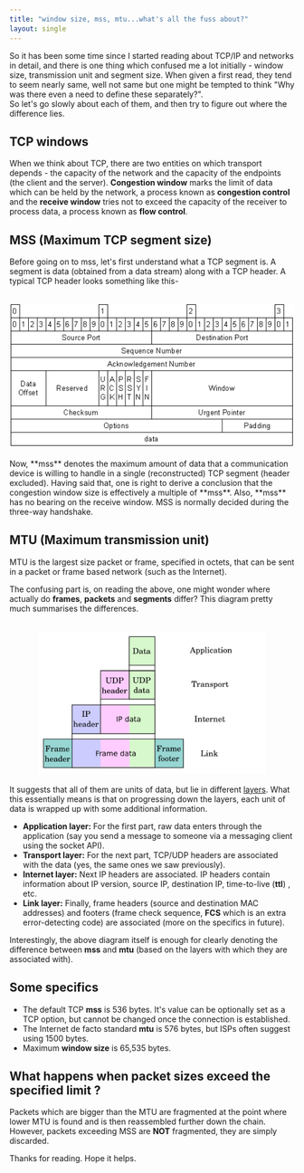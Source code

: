 ```yaml
---
title: "window size, mss, mtu...what's all the fuss about?"
layout: single
---
```


So it has been some time since I started reading about TCP/IP and networks in detail, and there is one thing which confused me a lot initially - window size, transmission unit and segment size. When given a first read, they tend to seem nearly same, well not same but one might be tempted to think "Why was there even a need to define these separately?". <br>
So let's go slowly about each of them, and then try to figure out where the difference lies.

## TCP windows
When we think about TCP, there are two entities on which transport depends - the capacity of the network and the capacity of the endpoints (the client and the server). **Congestion window** marks the limit of data which can be held by the network, a process known as **congestion control** and the **receive window** tries not to exceed the capacity of the receiver to process data, a process known as **flow control**.

## MSS (Maximum TCP segment size)
Before going on to mss, let's first understand what a TCP segment is. A segment is data (obtained from a data stream) along with a TCP header. A typical TCP header looks something like this-<br><br>
<center><img src="/images/tcp-header.gif"></center>
<br> Now, **mss** denotes the maximum amount of data that a communication device is willing to handle in a single (reconstructed) TCP segment (header excluded). Having said that, one is right to derive a conclusion that the congestion window size is effectively a multiple of **mss**. Also, **mss** has no bearing on the receive window.
MSS is normally decided during the three-way handshake.

## MTU (Maximum transmission unit)
MTU is the largest size packet or frame, specified in octets, that can be sent in a packet or frame based network (such as the Internet).

The confusing part is, on reading the above, one might wonder where actually do **frames**, **packets** and **segments** differ? This diagram pretty much summarises the differences.<br><br>
<center><img src="/images/layers.png" width="80%"></center>
<br> It suggests that all of them are units of data, but lie in different <a href="https://www.wikiwand.com/en/OSI_model" target="_blank">layers</a>. What this essentially means is that on progressing down the layers, each unit of data is wrapped up with some additional information.<br>

* **Application layer:** For the first part, raw data enters through the application (say you send a message to someone via a messaging client using the socket API).
* **Transport layer:** For the next part, TCP/UDP headers are associated with the data (yes, the same ones we saw previously).
* **Internet layer:** Next IP headers are associated. IP headers contain information about IP version, source IP, destination IP, time-to-live (**ttl**) , etc.
* **Link layer:** Finally, frame headers (source and destination MAC addresses) and footers (frame check sequence, **FCS** which is an extra error-detecting code) are associated (more on the specifics in future).

Interestingly, the above diagram itself is enough for clearly denoting the difference between **mss** and **mtu** (based on the layers with which they are associated with).

## Some specifics
* The default TCP **mss** is 536 bytes. It's value can be optionally set as a TCP option, but cannot be changed once the connection is established.
* The Internet de facto standard **mtu** is 576 bytes, but ISPs often suggest using 1500 bytes.
* Maximum **window size** is 65,535 bytes.

## What happens when packet sizes exceed the specified limit ?
Packets which are bigger than the MTU are fragmented at the point where lower MTU is found and is then reassembled further down the chain.
However, packets exceeding MSS are **NOT** fragmented, they are simply discarded.

Thanks for reading. Hope it helps.
